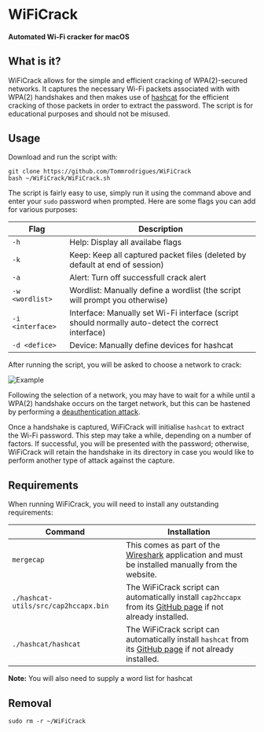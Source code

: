 # WiFiCrack
#### Automated Wi-Fi cracker for macOS

## What is it?

WiFiCrack allows for the simple and efficient cracking of WPA(2)-secured networks. It captures the necessary Wi-Fi packets associated with with WPA(2) handshakes and then makes use of [hashcat](https://github.com/hashcat/hashcat) for the efficient cracking of those packets in order to extract the password. The script is for educational purposes and should not be misused.

## Usage

Download and run the script with:
```
git clone https://github.com/Tommrodrigues/WiFiCrack
bash ~/WiFiCrack/WiFiCrack.sh
```

The script is fairly easy to use, simply run it using the command above and enter your `sudo` password when prompted. Here are some flags you can add for various purposes:

| Flag | Description |
| --- | --- |
| `-h` | Help: Display all availabe flags |
| `-k` | Keep: Keep all captured packet files (deleted by default at end of session) |
| `-a` | Alert: Turn off successfull crack alert |
| `-w <wordlist>` | Wordlist: Manually define a wordlist (the script will prompt you otherwise) |
| `-i <interface>` | Interface: Manually set Wi-Fi interface (script should normally auto-detect the correct interface) |
| `-d <defice>` | Device: Manually define devices for hashcat |

After running the script, you will be asked to choose a network to crack:

![Example](https://i.ibb.co/bWHfBPp/Screenshot-2018-12-13-at-20-26-34.png)

Following the selection of a network, you may have to wait for a while until a WPA(2) handshake occurs on the target network, but this can be hastened by performing a [deauthentication attack](https://en.wikipedia.org/wiki/Wi-Fi_deauthentication_attack).

Once a handshake is captured, WiFiCrack will initialise `hashcat` to extract the Wi-Fi password. This step may take a while, depending on a number of factors. If successful, you will be presented with the password; otherwise, WiFiCrack will retain the handshake in its directory in case you would like to perform another type of attack against the capture.

## Requirements

When running WiFiCrack, you will need to install any outstanding requirements:

| Command | Installation |
| --- | --- |
| `mergecap` | This comes as part of the [Wireshark](https://www.wireshark.org) application and must be installed manually from the website. |
| `./hashcat-utils/src/cap2hccapx.bin` | The WiFiCrack script can automatically install `cap2hccapx` from its [GitHub page](https://github.com/hashcat/hashcat-utils.git) if not already installed. |
| `./hashcat/hashcat` | The WiFiCrack script can automatically install `hashcat` from its [GitHub page](https://github.com/hashcat/hashcat) if not already installed. |

**Note:** You will also need to supply a word list for hashcat

## Removal

```
sudo rm -r ~/WiFiCrack
```
